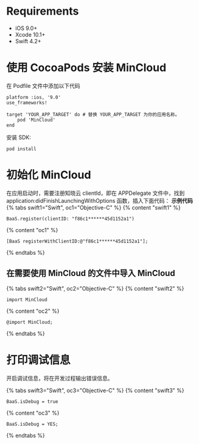 # Requirements

* iOS 9.0+
* Xcode 10.1+
* Swift 4.2+

# 使用 CocoaPods 安装 MinCloud

在 Podfile 文件中添加以下代码

```
platform :ios, '9.0'
use_frameworks!

target 'YOUR_APP_TARGET' do # 替换 YOUR_APP_TARGET 为你的应用名称。
    pod 'MinCloud'
end
```

安装 SDK:

```
pod install
```

# 初始化 MinCloud

在应用启动时，需要注册知晓云 clientId，即在 APPDelegate 文件中，找到 application:didFinishLaunchingWithOptions 函数，插入下面代码：
**示例代码**
{% tabs swift1="Swift", oc1="Objective-C" %}
{% content "swift1" %}
```
BaaS.register(clientID: "f86c1******45d1152a1")
```
{% content "oc1" %}
```
[BaaS registerWithClientID:@"f86c1******45d1152a1"];
```
{% endtabs %}

## 在需要使用 MinCloud 的文件中导入 MinCloud

{% tabs swift2="Swift", oc2="Objective-C" %}
{% content "swift2" %}
```
import MinCloud
```
{% content "oc2" %}
```
@import MinCloud;
```
{% endtabs %}

# 打印调试信息

开启调试信息，将在开发过程输出错误信息。

{% tabs swift3="Swift", oc3="Objective-C" %}
{% content "swift3" %}
```
BaaS.isDebug = true
```
{% content "oc3" %}
```
BaaS.isDebug = YES;
```
{% endtabs %}
